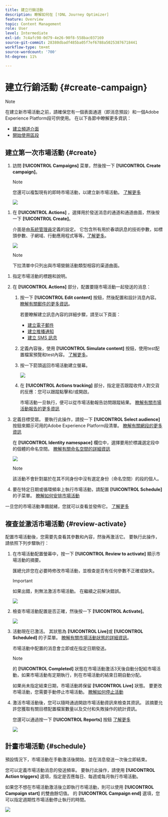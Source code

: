 ```yaml
---
title: 建立行銷活動
description: 瞭解如何在 [!DNL Journey Optimizer]
feature: Overview
topic: Content Management
role: User
level: Intermediate
exl-id: 7c4afc98-0d79-4e26-90f8-558bac037169
source-git-commit: 28380dbadf485ba05f7ef6788a50253876718441
workflow-type: tm+mt
source-wordcount: '700'
ht-degree: 11%

---
```


# 建立行銷活動 {#create-campaign}

>[!NOTE]
>
>在建立新市場活動之前，請確保您有一個表面通道（即消息預設）和一個Adobe Experience Platform段可供使用。 在以下各節中瞭解更多資訊：
>
>* [建立頻道介面](../configuration/channel-surfaces.md)
>* [開始使用區段](../segment/about-segments.md)


## 建立第一次市場活動 {#create}

1. 訪問 **[!UICONTROL Campaigns]** 菜單，然後按一下 **[!UICONTROL Create campaign]**。

   >[!NOTE]
   >
   >您還可以複製現有的即時市場活動，以建立新市場活動。 [了解更多](modify-stop-campaign.md#duplicate)

   ![](assets/create-campaign.png)

<!--1. In the **[!UICONTROL Properties]** section, specify when you want to execute the campaign:

    * **[!UICONTROL Scheduled]**: execute the campaign immediately or on a specified date. Scheduled campaigns are aimed at sending **marketing** type messages.
    * **[!UICONTROL API-triggered]**: execute the campaign using an API call. API-triggered campaigns are aimed at sending **transactional** messages, i.e. messages sent out following an action performed by an individual: password reset, card abandonment etc. [Learn how to trigger a campaign using APIs](api-triggered-campaigns.md)-->

1. 在 **[!UICONTROL Actions]** ，選擇用於發送消息的通道和通道曲面，然後按一下 **[!UICONTROL Create]**。

   介面是由[系統管理員](../start/path/administrator.md)定義的設定。 它包含所有用於春頌訊息的技術參數，如標頭參數、子網域、行動應用程式等等。[了解更多](../configuration/channel-surfaces.md)。

   ![](assets/create-campaign-action.png)

   >[!NOTE]
   >
   >下拉清單中只列出與市場營銷活動類型相容的渠道曲面。

<!--Only channel surfaces compatible with the campaign type (marketing or transactional) are listed in the drop-down list.-->

1. 指定市場活動的標題和說明。

   <!--To test the content of your message, toggle the **[!UICONTROL Content experiment]** option on. This allows you to test multiple variables of a delivery on populations samples, in order to define which treatment has the biggest impact on the targeted population.[Learn more about content experiment](../campaigns/content-experiment.md).-->

1. 在 **[!UICONTROL Actions]** 部分，配置要隨市場活動一起發送的消息：

   1. 按一下 **[!UICONTROL Edit content]** 按鈕，然後配置和設計消息內容。 [瞭解有關郵件的更多資訊](../messages/get-started-content.md)。

      若要瞭解建立訊息內容的詳細步驟，請至以下頁面：

      * [建立電子郵件](../messages/create-email.md)
      * [建立推播通知](../messages/create-push.md)
      * [建立 SMS 訊息](../messages/create-sms.md)
   1. 定義內容後，使用 **[!UICONTROL Simulate content]** 按鈕，使用test配置檔案預覽和test內容。 [了解更多](../design/preview.md)。

   1. 按一下箭頭返回市場活動建立螢幕。

      ![](assets/create-campaign-design.png)

   1. 在 **[!UICONTROL Actions tracking]** 部分，指定是否跟蹤收件人對交貨的反應：您可以跟蹤點擊和/或開啟。

      市場活動一旦執行，便可以從市場活動報告訪問跟蹤結果。 [瞭解有關市場活動報告的更多資訊](../reports/campaign-global-report.md)


1. 定義目標受眾。 要執行此操作，請按一下 **[!UICONTROL Select audience]** 按鈕來顯示可用的Adobe Experience Platform段清單。 [瞭解有關網段的更多資訊](../segment/about-segments.md)

   <!-- NOTE For API-triggered campaigns, the audience needs to be set via API call. [Learn more](api-triggered-campaigns.md)-->

   在 **[!UICONTROL Identity namespace]** 欄位中，選擇要用於標識選定段中的個體的命名空間。 [瞭解有關命名空間的詳細資訊](../event/about-creating.md#select-the-namespace)

   ![](assets/create-campaign-namespace.png)

   >[!NOTE]
   >
   >該活動不會針對屬於在其不同身份中沒有選定身份（命名空間）的段的個人。

   <!--If you are are creating an API-triggered campaign, the **[!UICONTROL cURL request]** section allows you to retrieve the **[!UICONTROL Campaign ID]** to use in the API call. [Learn more](api-triggered-campaigns.md)-->

1. 要在特定日期或循環頻率上執行市場活動，請配置 **[!UICONTROL Schedule]** 的子菜單。 [瞭解如何安排市場活動](#schedule)

一旦您的市場活動準備就緒，您就可以查看並發佈它。 [了解更多](#review-activate)

## 複查並激活市場活動 {#review-activate}

配置市場活動後，您需要先查看其參數和內容，然後再激活它。 要執行此操作，請依照下列步驟執行：

1. 在市場活動配置螢幕中，按一下 **[!UICONTROL Review to activate]** 顯示市場活動的摘要。

   匯總允許您在必要時修改市場活動，並檢查是否有任何參數不正確或缺失。

   >[!IMPORTANT]
   >
   >如果出錯，則無法激活市場活動。 在繼續之前解決錯誤。

   ![](assets/create-campaign-alerts.png)

1. 檢查市場活動配置是否正確，然後按一下 **[!UICONTROL Activate]**。

   ![](assets/create-campaign-review.png)

1. 活動現在已激活。 其狀態為 **[!UICONTROL Live]**&#x200B;或 **[!UICONTROL Scheduled]** 的子菜單。 [瞭解有關市場活動狀態的詳細資訊](get-started-with-campaigns.md#statuses)。

   市場活動中配置的消息會立即或在指定日期發送。

   >[!NOTE]
   >
   >的 **[!UICONTROL Completed]** 狀態在市場活動激活3天後自動分配給市場活動，如果市場活動有定期執行，則在市場活動的結束日期自動分配。
   >
   >如果尚未指定結束日期，市場活動將保留 **[!UICONTROL Live]** 狀態。 要更改市場活動，您需要手動停止市場活動。 [瞭解如何停止活動](modify-stop-campaign.md)

1. 激活市場活動後，您可以隨時通過開啟市場活動資訊來檢查其資訊。 該摘要允許您獲取有關目標配置檔案數量以及交付和失敗操作的統計資訊。

   您還可以通過按一下 **[!UICONTROL Reports]** 按鈕 [了解更多](../reports/campaign-global-report.md)

   ![](assets/create-campaign-summary.png)

## 計畫市場活動 {#schedule}

預設情況下，市場活動在手動激活後開始，並在消息發送一次後立即結束。

您可以定義市場活動消息的發送頻率。 要執行此操作，請使用 **[!UICONTROL Action triggers]** 選項，指定是否應每日、每週或每月執行市場活動。

如果您不想在市場活動激活後立即執行市場活動，則可以使用 **[!UICONTROL Campaign start]** 的雙曲餘切值。 的  **[!UICONTROL Campaign end]** 選項，您可以指定週期性市場活動停止執行的時間。

![](assets/create-campaign-schedule.png)
